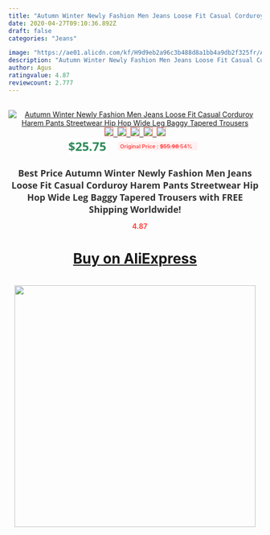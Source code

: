 ```yaml
---
title: "Autumn Winter Newly Fashion Men Jeans Loose Fit Casual Corduroy Harem Pants Streetwear Hip Hop Wide Leg Baggy Tapered Trousers"
date: 2020-04-27T09:10:36.892Z
draft: false
categories: "Jeans"

image: "https://ae01.alicdn.com/kf/H9d9eb2a96c3b488d8a1bb4a9db2f325fr/Autumn-Winter-Newly-Fashion-Men-Jeans-Loose-Fit-Casual-Corduroy-Harem-Pants-Streetwear-Hip-Hop-Wide.jpg"
description: "Autumn Winter Newly Fashion Men Jeans Loose Fit Casual Corduroy Harem Pants Streetwear Hip Hop Wide Leg Baggy Tapered Trousers"
author: Agus
ratingvalue: 4.87
reviewcount: 2.777
---
```

<br>
<div style="text-align: center;">
<a href="https://s.click.aliexpress.com/e/_ASZ0Ud" target="_blank" rel="nofollow noopener noreferrer"><img alt="Autumn Winter Newly Fashion Men Jeans Loose Fit Casual Corduroy Harem Pants Streetwear Hip Hop Wide Leg Baggy Tapered Trousers" class="magnifier-image" src="https://ae01.alicdn.com/kf/H9d9eb2a96c3b488d8a1bb4a9db2f325fr/Autumn-Winter-Newly-Fashion-Men-Jeans-Loose-Fit-Casual-Corduroy-Harem-Pants-Streetwear-Hip-Hop-Wide.jpg_640x640.jpg">
<br>
<img style="border:1px solid salmon" src="https://ae01.alicdn.com/kf/H9d9eb2a96c3b488d8a1bb4a9db2f325fr/Autumn-Winter-Newly-Fashion-Men-Jeans-Loose-Fit-Casual-Corduroy-Harem-Pants-Streetwear-Hip-Hop-Wide.jpg_120x120.jpg">&nbsp;&nbsp;<img style="border:1px solid salmon" src="https://ae01.alicdn.com/kf/Ha0c12b6fd81c406d94552794df46b745W/Autumn-Winter-Newly-Fashion-Men-Jeans-Loose-Fit-Casual-Corduroy-Harem-Pants-Streetwear-Hip-Hop-Wide.jpg_120x120.jpg">&nbsp;&nbsp;<img style="border:1px solid salmon" src="https://ae01.alicdn.com/kf/H176c25034ba84c36a4e172df023aa20bO/Autumn-Winter-Newly-Fashion-Men-Jeans-Loose-Fit-Casual-Corduroy-Harem-Pants-Streetwear-Hip-Hop-Wide.jpg_120x120.jpg">&nbsp;&nbsp;<img style="border:1px solid salmon" src="https://ae01.alicdn.com/kf/Hec788756068544e28818397d43282206w/Autumn-Winter-Newly-Fashion-Men-Jeans-Loose-Fit-Casual-Corduroy-Harem-Pants-Streetwear-Hip-Hop-Wide.jpg_120x120.jpg">&nbsp;&nbsp;<img style="border:1px solid salmon" src="https://ae01.alicdn.com/kf/H5c35865fbfa94ce9beb805980b94a621u/Autumn-Winter-Newly-Fashion-Men-Jeans-Loose-Fit-Casual-Corduroy-Harem-Pants-Streetwear-Hip-Hop-Wide.jpg_120x120.jpg"></a></div><br0>
<div style="text-align: center;"><span style="background-color: white; border: 0px; box-sizing: border-box; color: seagreen; display: inline-block; font-family: &quot;open sans&quot; , &quot;arial&quot; , &quot;helvetica&quot; , sans-serif , &quot;heiti&quot;; font-size: 24px; font-stretch: inherit; font-weight: 700; line-height: inherit; margin: 0px 10px 0px 0px; padding: 0px; vertical-align: middle;">$25.75 </span>
<span style="background: rgb(255 , 241 , 241); border-radius: 3px; border: 0px; box-sizing: border-box; color: #ff4747; display: inline-block; font-family: inherit; font-size: 12px; font-stretch: inherit; font-style: inherit; font-variant: inherit; font-weight: 600; line-height: inherit; margin: 0px; padding: 2px 5px; transform: scale(0.9); vertical-align: middle;">Original Price : <b style="text-decoration: line-through;">$55.98 </b> 54%&nbsp;&nbsp;</span></div>
<h1 style="color: #333333; display: inline-block; font-family: &quot;open sans&quot; , &quot;arial&quot; , &quot;helvetica&quot; , sans-serif , &quot;heiti&quot;; font-size: 18px; font-stretch: inherit; font-weight: 700; text-align: center;">Best Price Autumn Winter Newly Fashion Men Jeans Loose Fit Casual Corduroy Harem Pants Streetwear Hip Hop Wide Leg Baggy Tapered Trousers with FREE Shipping Worldwide!</h1>
<div style="color: #ff4747; text-align: center;">
<img src="https://4.bp.blogspot.com/-M0ZcTcb-5uY/XleCXlxnR4I/AAAAAAAAAEc/OrjgMkXV1oMQFaCRZj5HQwOCBcu3w1FegCPcBGAYYCw/s1600/star.png" style="height: 15px;">&nbsp;<b>4.87</b></div>
<div class="button_cont" align="center"><a class="buynow_a" href="https://s.click.aliexpress.com/e/_ASZ0Ud" target="_blank" rel="nofollow noopener noreferrer"><H1>Buy on AliExpress</H1></a></div><br>
<div class="separator" style="clear: both; text-align: center;">
<img src="https://lh3.googleusercontent.com/-pTy5HemUv9M/XlePHvY0dAI/AAAAAAAAAE4/0nX5iRUoIWY8eMW9Dpxeirr157OZliDIgCLcBGAsYHQ/s1600/badge.gif" width="480">
</div>
